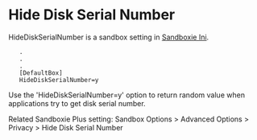 # Hide Disk Serial Number

HideDiskSerialNumber is a sandbox setting in [Sandboxie Ini](SandboxieIni.md).

```
   .
   .
   .
   [DefaultBox]
   HideDiskSerialNumber=y
```

Use the 'HideDiskSerialNumber=y' option to return random value when applications try to get disk serial number.

Related Sandboxie Plus setting: Sandbox Options > Advanced Options > Privacy > Hide Disk Serial Number
